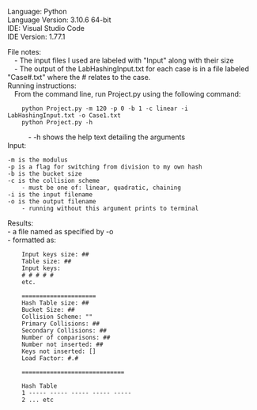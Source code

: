 Language: Python  
Language Version: 3.10.6 64-bit  
IDE: Visual Studio Code  
IDE Version: 1.77.1  

File notes:  
	&emsp;- The input files I used are labeled with "Input" along with their size  
	&emsp;- The output of the LabHashingInput.txt for each case is in a file labeled "Case#.txt" where the # relates to the case.  
Running instructions:  
	&emsp;From the command line, run Project.py using the following command:  
 
		python Project.py -m 120 -p 0 -b 1 -c linear -i LabHashingInput.txt -o Case1.txt
		python Project.py -h
  &emsp;&emsp;&emsp;- -h shows the help text detailing the arguments  
Input:  

	-m is the modulus
	-p is a flag for switching from division to my own hash
	-b is the bucket size
	-c is the collision scheme
		- must be one of: linear, quadratic, chaining
	-i is the input filename
	-o is the output filename
		- running without this argument prints to terminal
Results:   
	- a file named as specified by -o  
		- formatted as:  
  
		Input keys size: ##  
		Table size: ##  
		Input keys:  
		# # # # #  
		etc.  
		
		=====================
		Hash Table size: ##
		Bucket Size: ##
		Collision Scheme: ""
		Primary Collisions: ##
		Secondary Collisions: ##
		Number of comparisons: ##
		Number not inserted: ##
		Keys not inserted: []
		Load Factor: #.#
		
		============================= 

		Hash Table
		1 ----- ----- ----- ----- -----
		2 ... etc

